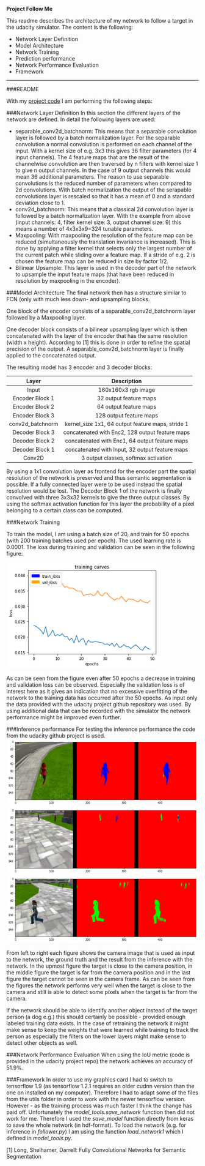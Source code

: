 **Project Follow Me**

This readme describes the architecture of my network to follow a target in the udacity simulator. The content is the following:

* Network Layer Definition
* Model Architecture
* Network Training
* Prediction performance
* Network Performance Evaluation
* Framework

---
###README

With my [project code](https://github.com/markusbrn/RoboNDFollowMeP1.git) I am performing the following steps:

###Network Layer Definition
In this section the different layers of the network are defined. In detail the following layers are used:

  * separable_conv2d_batchnorm: This means that a separable convolution layer is followed by a batch normalization layer. For the separable convolution a normal convolution is performed on each channel of the input. With a kernel size of e.g. 3x3 this gives 36 filter parameters (for 4 input channels). The 4 feature maps that are the result of the channelwise convolution are then traversed by n filters with kernel size 1 to give n output channels. In the case of 9 output channels this would mean 36 additional parameters. The reason to use separable convolutions is the reduced number of parameters when compared to 2d convolutions. With batch normalization the output of the serapable convolutions layer is rescaled so that it has a mean of 0 and a standard deviation close to 1.
  * conv2d_batchnorm: This means that a classical 2d convolution layer is followed by a batch normalization layer. With the example from above (input channels: 4, filter kernel size: 3, output channel size: 9) this means a number of 4x3x3x9=324 tunable parameters.
  * Maxpooling: With maxpooling the resolution of the feature map can be reduced (simultaneously the translation invariance is increased). This is done by applying a filter kernel that selects only the largest number of the current patch while sliding over a feature map. If a stride of e.g. 2 is chosen the feature map can be reduced in size by factor 1/2.
  * Bilinear Upsample: This layer is used in the decoder part of the network to upsample the input feature maps (that have been reduced in resolution by maxpooling in the encoder).

###Model Architecture
The final network then has a structure similar to FCN (only with much less down- and upsampling blocks.

One block of the encoder consists of a separable_conv2d_batchnorm layer followed by a Maxpooling layer.

One decoder block consists of a bilinear upsampling layer which is then concatenated with the layer of the encoder that has the same resolution (width x height). According to [1] this is done in order to refine the spatial precision of the output. A separable_conv2d_batchnorm layer is finally applied to the concatenated output.

The resulting model has 3 encoder and 3 decoder blocks:

| Layer         		|     Description                                    |
|:---------------------:|:--------------------------------------------------:|
| Input                 | 160x160x3 rgb image		                         |
| Encoder Block 1     	| 32 output feature maps                             |
| Encoder Block 2     	| 64 output feature maps                             |
| Encoder Block 3     	| 128 output feature maps                            |
| conv2d_batchnorm    	| kernel_size 1x1, 64 output feature maps, stride 1  |
| Decoder Block 3     	| concatenated with Enc2, 128 output feature maps    |
| Decoder Block 2     	| concatenated with Enc1, 64 output feature maps     |
| Decoder Block 1     	| concatenated with Input, 32 output feature maps    |
| Conv2D            	| 3 output classes, softmax activation               |

By using a 1x1 convolution layer as frontend for the encoder part the spatial resolution of the network is preserved and thus semantic segmentation is possible. If a fully connected layer were to be used instead the spatial resolution would be lost.
The Decoder Block 1 of the network is finally convolved with three 3x3x32 kernels to give the three output classes. By using the softmax activation function for this layer the probability of a pixel belonging to a certain class can be computed.

###Network Training

To train the model, I am using a batch size of 20, and train for 50 epochs (with 200 training batches used per epoch). The used learning rate is 0.0001. The loss during training and validation can be seen in the following figure:

![Training and Validation Losses](./images/training_curve.png)

As can be seen from the figure even after 50 epochs a decrease in training and validation loss can be observed. Especially the validation loss is of interest here as it gives an indication that no excessive overfitting of the network to the training data has occurred after the 50 epochs. As input only the data provided with the udacity project github repository was used. By using additional data that can be recorded with the simulator the network performance might be improved even further.

###Inference performance
For testing the inference performance the code from the udacity github project is used.
![Inference with target close to camera](./images/target_near.png)
![Inference with target far from camera](./images/target_far.png)
![Inference with no target in image](./images/no_target.png)

From left to right each figure shows the camera image that is used as input to the network, the ground truth and the result from the inference with the network. In the upmost figure the target is close to the camera position, in the middle figure the target is far from the camera position and in the last figure the target cannot be seen in the camera frame. As can be seen from the figures the network performs very well when the target is close to the camera and still is able to detect some pixels when the target is far from the camera.

If the network should be able to identify another object instead of the target person (a dog e.g.) this should certainly be possible - provided enough labeled training data exists. In the case of retraining the network it might make sense to keep the weights that were learned while training to track the person as especially the filters on the lower layers might make sense to detect other objects as well.

###Network Performance Evaluation
When using the IoU metric (code is provided in the udacity project repo) the network achieves an accuracy of 51.9%.

###Framework
In order to use my graphics card I had to switch to tensorflow 1.9 (as tensorflow 1.2.1 requires an older cudnn version than the one on installed on my computer). Therefore I had to adapt some of the files from the utils folder in order to work with the newer tensorflow version. However - as the training process was much faster I think the change has paid off.
Unfortunately the *model_tools.save_network* function then did not work for me. Therefore I used the *save_model* function directly from keras to save the whole network (in hdf-format). To load the network  (e.g. for inference in *follower.py*) I am using the function *load_network1* which I defined in *model_tools.py*.

[1] Long, Shelhamer, Darrell: Fully Convolutional Networks for Semantic Segmentation


